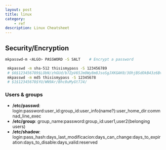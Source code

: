 ```yaml
---
layout: post
title: linux
category:
    - ref
description: Linux Cheatsheet
---
```


## Security/Encryption
```bash
mkpasswd-m <ALGO> PASSWORD -S SALT    # Encrypt a password
```
```bash
 mkpasswd -m sha-512 thisismypass -S 123456789
 # $6$123456789$LObN/zhGUd/b7ZpV65Jm0Wy8m8JsoSgJXKGAK0/3OhjBSdOkB43z6Bv7Xb0ePvKZyVg8z2w15hGq4WRta5jbj.
 mkpasswd -m md5 thisismypass -S 12345678
 # $1$12345678$YU/WN9Ar/Bhc0uMyGt7J4/
```
### Users & groups
* **/etc/passwd**: login:password:user_id:group_id:user_info(name?):user_home_dir:commnad_line_exec
* **/etc/group**:  group_name:password:group_id:user1,user2(belonging users)
* **/etc/shadow**: login:pass_hash:days_last_modificacion:days_can_change:days_to_expiration:days_to_disable:days_valid:reserved


